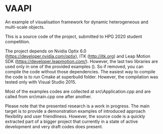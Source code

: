 # VAAPI
An example of visualisation framework for dynamic heterogeneous and multi-scale objects.

This is a source code of the project, submitted to HPG 2020 student competition.

The project depends on Nvidia Optix 6.0 (https://developer.nvidia.com/optix), ITK (http://itk.org) and Leap Motion SDK (https://developer.leapmotion.com/). However, the last two libraries are used only in one of the 
provided examples (). So if removed, you can compile the code without those dependencies. The easiest way to compile the code is to run Cmake at superbuild folder.
However, the compilation was tested only with Visual Studio 2015. 

Most of the examples codes are collected at src\Application.cpp and are called from src\main.cpp one after another.

Please note that the presented research is a work in progress. The main target is to provide a demonstration examples of introduced approach flexibility and user friendliness. However, the source code is a quickly extracted part of a bigger project that currently in a state of active development and very draft codes does present. 



